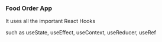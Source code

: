 ### Food Order App

It uses all the important React Hooks

such as useState, useEffect, useContext, useReducer, useRef
